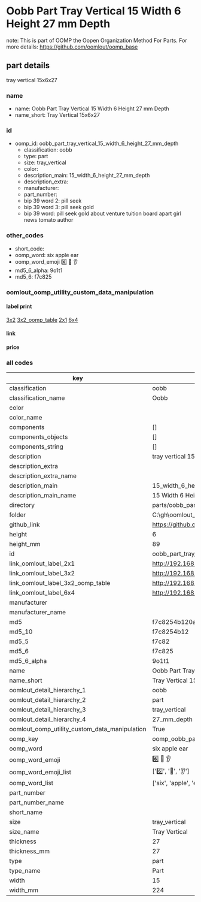 # Oobb Part Tray Vertical 15 Width 6 Height 27 mm Depth  

note: This is part of OOMP the Oopen Organization Method For Parts. For more details: https://github.com/oomlout/oomp_base

##  part details
  



tray vertical 15x6x27



### name
* name: Oobb Part Tray Vertical 15 Width 6 Height 27 mm Depth
* name_short: Tray Vertical 15x6x27 
### id
* oomp_id: oobb_part_tray_vertical_15_width_6_height_27_mm_depth
  * classification: oobb
  * type: part
  * size: tray_vertical
  * color: 
  * description_main: 15_width_6_height_27_mm_depth
  * description_extra: 
  * manufacturer: 
  * part_number: 
  * bip 39 word 2: pill seek
  * bip 39 word 3: pill seek gold
  * bip 39 word: pill seek gold about venture tuition board apart girl news tomato author

### other_codes
* short_code: 
* oomp_word: six apple ear
* oomp_word_emoji :six: :apple: :ear:
* md5_6_alpha: 9o1t1
* md5_6: f7c825






### oomlout_oomp_utility_custom_data_manipulation
#### label print
[3x2](http://192.168.1.245:1112/?label=oomp%209o1t1)
[3x2_oomp_table](http://192.168.1.108:1112/?label=oomp%209o1t1)
[2x1](http://192.168.1.242:1112/?label=oomp%209o1t1)
[6x4](http://192.168.1.55:1112/?label=oomp%209o1t1)    

#### link

                              

#### price







### all codes 
| key | value |  
| --- | --- |  
| classification | oobb |  
| classification_name | Oobb |  
| color |  |  
| color_name |  |  
| components | [] |  
| components_objects | [] |  
| components_string | [] |  
| description | tray vertical 15x6x27 |  
| description_extra |  |  
| description_extra_name |  |  
| description_main | 15_width_6_height_27_mm_depth |  
| description_main_name | 15 Width 6 Height 27 mm Depth |  
| directory | parts/oobb_part_tray_vertical_15_width_6_height_27_mm_depth |  
| folder | C:\gh\oomlout_oobb_version_4_generated_parts\parts\oobb_part_tray_vertical_15_width_6_height_27_mm_depth |  
| github_link | https://github.com/oomlout/oomlout_oomp_part_src/tree/main/parts/oobb_part_tray_vertical_15_width_6_height_27_mm_depth |  
| height | 6 |  
| height_mm | 89 |  
| id | oobb_part_tray_vertical_15_width_6_height_27_mm_depth |  
| link_oomlout_label_2x1 | http://192.168.1.242:1112/?label=oomp%209o1t1 |  
| link_oomlout_label_3x2 | http://192.168.1.245:1112/?label=oomp%209o1t1 |  
| link_oomlout_label_3x2_oomp_table | http://192.168.1.108:1112/?label=oomp%209o1t1 |  
| link_oomlout_label_6x4 | http://192.168.1.55:1112/?label=oomp%209o1t1 |  
| manufacturer |  |  
| manufacturer_name |  |  
| md5 | f7c8254b120a4317a8f92006c8b0c526 |  
| md5_10 | f7c8254b12 |  
| md5_5 | f7c82 |  
| md5_6 | f7c825 |  
| md5_6_alpha | 9o1t1 |  
| name | Oobb Part Tray Vertical 15 Width 6 Height 27 mm Depth |  
| name_short | Tray Vertical 15x6x27  |  
| oomlout_detail_hierarchy_1 | oobb |  
| oomlout_detail_hierarchy_2 | part |  
| oomlout_detail_hierarchy_3 | tray_vertical |  
| oomlout_detail_hierarchy_4 | 27_mm_depth |  
| oomlout_oomp_utility_custom_data_manipulation | True |  
| oomp_key | oomp_oobb_part_tray_vertical_15_width_6_height_27_mm_depth |  
| oomp_word | six apple ear |  
| oomp_word_emoji | :six: :apple: :ear: |  
| oomp_word_emoji_list | [':six:', ':apple:', ':ear:'] |  
| oomp_word_list | ['six', 'apple', 'ear'] |  
| part_number |  |  
| part_number_name |  |  
| short_name |  |  
| size | tray_vertical |  
| size_name | Tray Vertical |  
| thickness | 27 |  
| thickness_mm | 27 |  
| type | part |  
| type_name | Part |  
| width | 15 |  
| width_mm | 224 |  
